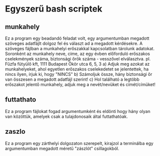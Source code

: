 # Egyszerű bash scriptek

## munkahely

Ez a program egy beadandó feladat volt, egy argumentumban megadott szöveges adatfájlt dolgoz fel és választ ad a megadott kérdésekre.
A szöveges fájlban a munkahelyi erőszakkal kapcsolatban tárolunk adatokat. Soronként az munkahely neve, címe, az egy évben előforduló erőszakos cselekmények száma, biztonsági őrök száma - vesszővel elválasztva.
pl. Fűzfa fütyülő kft, 1111 Budapest Ökör utca 6, 5, 3
a) Adjuk meg azokat az munkahelyeket, ahol egyetlen erőszakos cselekedetet se jelentettek, ha nincs ilyen, írjuk ki, hogy "NINCS"
b) Számoljuk össze, hány biztonsági őr van összesen a megadott adatfájl szerint!
c) Hol található a legtöbb erőszakot jelentő munkahely, adjuk meg a nevét/nevüket és címét/címüket!

## futtathato

Ez a program fájlokat fogad argumentumként és eldönti hogy hány olyan van közöttük, amelyek csak a tulajdonosaik által futtathatóak.

## zaszlo

Ez a program egy zárthelyi dolgozaton szerepelt, kirajzol a terminálba egy argumentumban megadott méretű "zászlót" csillagokból.
